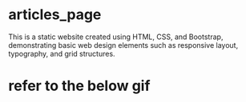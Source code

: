 # articles_page
This is a static website created using HTML, CSS, and Bootstrap, demonstrating basic web design elements such as responsive layout, typography, and grid structures. 
# refer to the below gif
